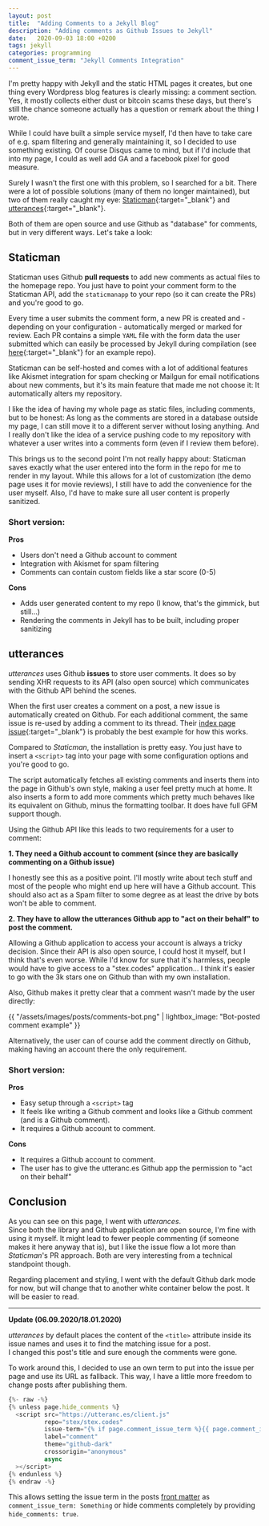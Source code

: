```yaml
---
layout: post
title:  "Adding Comments to a Jekyll Blog"
description: "Adding comments as Github Issues to Jekyll"
date:   2020-09-03 18:00 +0200
tags: jekyll
categories: programming
comment_issue_term: "Jekyll Comments Integration"
---
```


I'm pretty happy with Jekyll and the static HTML pages it creates, but one thing every Wordpress blog features is clearly missing: a comment section.
Yes, it mostly collects either dust or bitcoin scams these days, but there's still the chance someone actually has a question or remark about the thing I wrote.

While I could have built a simple service myself, I'd then have to take care of e.g. spam filtering and generally maintaining it,
so I decided to use something existing. Of course Disqus came to mind, but if I'd include that into my page, I could as well add
GA and a facebook pixel for good measure.

Surely I wasn't the first one with this problem, so I searched for a bit. There were a lot of possible solutions (many of them no longer maintained),
 but two of them really caught my eye: [Staticman](https://staticman.net/){:target="_blank"} and [utterances](https://utteranc.es/){:target="_blank"}.

Both of them are open source and use Github as "database" for comments, but in very different ways. Let's take a look:

## Staticman

Staticman uses Github **pull requests** to add new comments as actual files to the homepage repo. You just have to point your comment form to
the Staticman API, add the `staticmanapp` to your repo (so it can create the PRs) and you're good to go.

Every time a user submits the comment form, a new PR is created and - depending on your configuration - automatically merged or
marked for review. Each PR contains a simple `YAML` file with the form data the user submitted which can easily be processed by Jekyll during compilation 
(see [here](https://github.com/eduardoboucas/popcorn){:target="_blank"} for an example repo).

Staticman can be self-hosted and comes with a lot of additional features like Akismet integration for spam checking or Mailgun for
email notifications about new comments, but it's its main feature that made me not choose it: It automatically alters my repository.

I like the idea of having my whole page as static files, including comments, but to be honest: As long as the comments are stored in
a database outside my page, I can still move it to a different server without losing anything. And I really don't like the idea of
a service pushing code to my repository with whatever a user writes into a comments form (even if I review them before).

This brings us to the second point I'm not really happy about: Staticman saves exactly what the user entered into the form
in the repo for me to render in my layout. While this allows for a lot of customization (the demo page uses it for movie reviews),
I still have to add the convenience for the user myself. Also, I'd have to make sure all user content is properly sanitized.

### Short version:

**Pros**

* Users don't need a Github account to comment
* Integration with Akismet for spam filtering
* Comments can contain custom fields like a star score (0-5)

**Cons**

* Adds user generated content to my repo (I know, that's the gimmick, but still...)
* Rendering the comments in Jekyll has to be built, including proper sanitizing

## utterances

*utterances* uses Github **issues** to store user comments. 
It does so by sending XHR requests to its API (also open source) which communicates with the Github API behind the scenes.

When the first user creates a comment on a post, a new issue is automatically created on Github. For each additional comment,
the same issue is re-used by adding a comment to its thread. Their [index page issue](https://github.com/utterance/utterances/issues/1){:target="_blank"} is probably
the best example for how this works.

Compared to *Staticman*, the installation is pretty easy. You just have to insert a `<script>` tag into your page with
some configuration options and you're good to go.

The script automatically fetches all existing comments and inserts them into the page in Github's own style, making a user
feel pretty much at home. It also inserts a form to add more comments which pretty much behaves like its equivalent on Github, minus
the formatting toolbar. It does have full GFM support though.

Using the Github API like this leads to two requirements for a user to comment:

**1. They need a Github account to comment (since they are basically commenting on a Github issue)**

I honestly see this as a positive point. I'll mostly write about tech stuff and most of the people who might end up here will have a Github account.
This should also act as a Spam filter to some degree as at least the drive by bots won't be able to comment.

**2. They have to allow the utterances Github app to "act on their behalf" to post the comment.**

Allowing a Github application to access your account is always a tricky decision. Since their API is also open source, I could host it myself, but
I think that's even worse. While I'd know for sure that it's harmless, people would have to give access to a "stex.codes" application... I think it's easier to 
go with the 3k stars one on Github than with my own installation.  

Also, Github makes it pretty clear that a comment wasn't made by the user directly:

<div class="text-center">{{ "/assets/images/posts/comments-bot.png" | lightbox_image: "Bot-posted comment example" }}</div>

Alternatively, the user can of course add the comment directly on Github, making having an account there the only requirement.

### Short version:

**Pros**

* Easy setup through a `<script>` tag
* It feels like writing a Github comment and looks like a Github comment (and is a Github comment).
* It requires a Github account to comment.

**Cons**

* It requires a Github account to comment.
* The user has to give the utteranc.es Github app the permission to "act on their behalf"

## Conclusion

As you can see on this page, I went with *utterances*.  
Since both the library and Github application are open source, I'm fine with using it myself. 
It might lead to fewer people commenting (if someone makes it here anyway that is), but I like the issue flow
a lot more than *Staticman*'s PR approach. Both are very interesting from a technical standpoint though.

Regarding placement and styling, I went with the default Github dark mode for now, but will change that to another
white container below the post. It will be easier to read.

---

**Update (06.09.2020/18.01.2020)**

*utterances* by default places the content of the `<title>` attribute inside its issue names and uses it to find the matching issue for a post.  
I changed this post's title and sure enough the comments were gone.

To work around this, I decided to use an own term to put into the issue per page and use its URL as fallback. This way, I have a little more freedom
to change posts after publishing them.

```js
{%- raw -%}
{% unless page.hide_comments %}
  <script src="https://utteranc.es/client.js"
          repo="stex/stex.codes"
          issue-term="{% if page.comment_issue_term %}{{ page.comment_issue_term }}{% else %}url{% endif %}"
          label="comment"
          theme="github-dark"
          crossorigin="anonymous"
          async
  ></script>
{% endunless %}
{% endraw -%}
```

This allows setting the issue term in the posts [front matter](https://jekyllrb.com/docs/front-matter/) as `comment_issue_term: Something` or hide comments completely by providing `hide_comments: true`.
